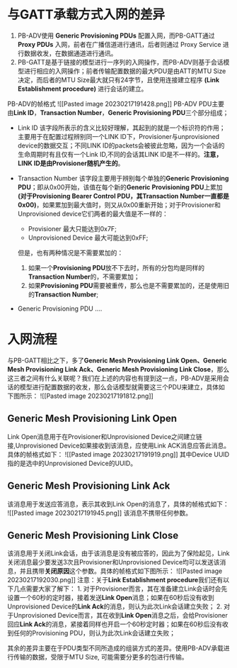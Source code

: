 # 与GATT承载方式入网的差异
1. PB-ADV使用 **Generic Provisioning PDUs** 配置入网，而PB-GATT通过 **Proxy PDUs** 入网，前者在广播信道进行通讯，后者则通过 Proxy Service 进行数据收发，在数据通道进行通讯。
2. PB-GATT是基于链接的模型进行一序列的入网操作，而PB-ADV则基于会话模型进行相应的入网操作；前者传输配置数据的最大PDU是由ATT的MTU Size决定，而后者的MTU Size最大就只有24字节，且使用连接建立程序 **(Link Establishment procedure)** 进行会话的建立。

PB-ADV的帧格式
![[Pasted image 20230217191428.png]]
PB-ADV PDU主要由**Link ID**，**Transaction Number**，**Generic Provisioning PDU**三个部分组成；
- Link ID
	该字段所表示的含义比较好理解，其起到的就是一个标识符的作用；主要用于在配置过程辨别同一个LINK ID下，Provisioner与unprovisioned device的数据交互；不同LINK ID的packets会被彼此忽略，因为一个会话的生命周期时有且仅有一个Link ID,不同的会话其LINK ID是不一样的。**注意，LINK ID是由Provisioner随机产生的**。
	
- Transaction Number
	该字段主要用于辨别每个单独的**Generic Provisioning PDU**；即从0x00开始，该值在每个新的**Generic Provisioning PDU**上累加 **(对于Provisioning Bearer Control PDU，其Transaction Number一直都是0x00)**，如果累加到最大值时，则又从0x00重新开始；对于Provisioner和Unprovisioned device它们两者的最大值是不一样的：
	-   Provisioner
	    最大只能达到0x7F;
	-   Unprovisioned Device
	    最大可能达到0xFF;
	
	但是，也有两种情况是不需要累加的：
	1.  如果一个**Provisioning PDU**放不下去时，所有的分包均是同样的**Transaction Number**的，不需要累加；
	2.  如果**Provisioning PDU**需要被重传，那么也是不需要累加的，还是使用旧的**Transaction Number**;
	
- Generic Provisioning PDU
	....


# 入网流程
与PB-GATT相比之下，多了**Generic Mesh Provisioning Link Open、Generic Mesh Provisioning Link Ack、Generic Mesh Provisioning Link Close**，那么这三者之间有什么关联呢？我们在上述的内容也有提到这一点，PB-ADV是采用会话的模型进行配置数据的收发，那么会话模型就需要这三个PDU来建立，具体如下图所示：
![[Pasted image 20230217191812.png]]

## Generic Mesh Provisioning Link Open
Link Open消息用于在Provisioner和Unprovisioned Device之间建立链接,Unprovisioned Device如果接收到该消息，应使用Link ACK消息应答此消息。具体的帧格式如下：
![[Pasted image 20230217191919.png]]
其中Device UUID指的是选中的Unprovisioned Device的UUID。

## Generic Mesh Provisioning Link Ack
该消息用于发送应答消息，表示其收到Link Open的消息了，具体的帧格式如下：
![[Pasted image 20230217191945.png]]
该消息不携带任何参数。

## Generic Mesh Provisioning Link Close
该消息用于关闭Link会话，由于该消息是没有被应答的，因此为了保险起见，Link关闭消息最少要发送3次且Provisioner和Unprovisioned Device均可以发送该消息，并且携带**关闭原因**这个参数。具体的帧格式如下图所示：
![[Pasted image 20230217192030.png]]
	注意：关于**Link Establishment procedure**我们还有以下几点需要大家了解下：
	1.  对于Provisioner而言，其在准备建立Link会话时会先设置一个60秒的定时器，接着发送**Link Open**消息；如果在60秒后没有收到Unprovisioned Device的**Link Ack**的消息，则认为此次Link会话建立失败；
    2.  对于Unprovisioned Device而言，其在收到**Link Open**消息之后，会给Provisioner回应**Link Ack**的消息，紧接着同样也开启一个60秒定时器；如果在60秒后没有收到任何的Provisioning PDU，则认为此次Link会话建立失败；




其余的差异主要在于PDU类型不同所造成的组装方式的差异。使用PB-ADV承载进行传输的数据，受限于MTU Size, 可能需要分更多的包进行传输。